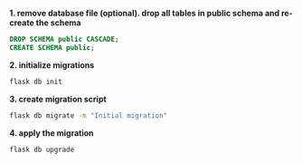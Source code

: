 **1. remove database file (optional). drop all tables in public schema and re-create the schema**
```sql
DROP SCHEMA public CASCADE;
CREATE SCHEMA public;
```
**2. initialize migrations**
```bash
flask db init
```
**3. create migration script**
```bash
flask db migrate -m "Initial migration"
```
**4. apply the migration**
```bash
flask db upgrade
```